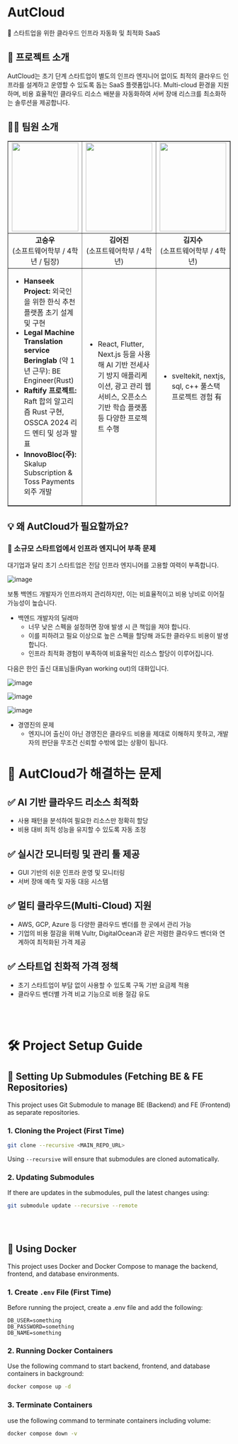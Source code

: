 # AutCloud
🚀 스타트업을 위한 클라우드 인프라 자동화 및 최적화 SaaS

## 📌 프로젝트 소개
AutCloud는 초기 단계 스타트업이 별도의 인프라 엔지니어 없이도 최적의 클라우드 인프라를 설계하고 운영할 수 있도록 돕는 SaaS 플랫폼입니다.
Multi-cloud 환경을 지원하며, 비용 효율적인 클라우드 리소스 배분을 자동화하여 서버 장애 리스크를 최소화하는 솔루션을 제공합니다.

## **👨‍💻 팀원 소개**

<table width="100%" border="1">
  <tr>
    <td align="center" width="25%"><img src="https://github.com/user-attachments/assets/6d254705-d8b2-442b-a6a1-c73deb52c79d" width="150" height="200"/></td>
    <td align="center" width="25%"><img src="https://github.com/user-attachments/assets/e70ccf49-9f50-4dba-8366-27bdc1166621" width="150" height="200"/></td>
    <td align="center" width="25%"><img src="https://github.com/user-attachments/assets/4dafc97b-c0e3-42bd-bf85-5ad0edbb21fc" width="150" height="200"/></td>
    <td align="center" width="25%"><img src="https://github.com/user-attachments/assets/a8fe8895-d761-40ea-90e4-5bc7ff6dc1b9" width="150" height="200"/></td>
  </tr>
  <tr>
    <td align="center"><b>고승우</b><br>(소프트웨어학부 / 4학년 / 팀장)</td>
    <td align="center"><b>김어진</b><br>(소프트웨어학부 / 4학년)</td>
    <td align="center"><b>김지수</b><br>(소프트웨어학부 / 4학년)</td>
    <td align="center"><b>김효빈</b><br>(소프트웨어학부 / 4학년)</td>
  </tr>
  <tr>
    <td align="left">
      <ul>
        <li><b>Hanseek Project:</b> 외국인을 위한 한식 추천 플랫폼 초기 설계 및 구현</li>
        <li><b>Legal Machine Translation service Beringlab</b> (약 1년 근무): BE Engineer(Rust)</li>
        <li><b>Raftify 프로젝트:</b> Raft 합의 알고리즘 Rust 구현, OSSCA 2024 리드 멘티 및 성과 발표</li>
        <li><b>InnovoBloc(주):</b> Skalup Subscription & Toss Payments 외주 개발</li>
      </ul>
    </td>
    <td align="left">
      <ul>
        <li>React, Flutter, Next.js 등을 사용해 AI 기반 전세사기 방지 애플리케이션, 광고 관리 웹서비스, 오픈소스 기반 학습 플랫폼 등 다양한 프로젝트 수행</li>
      </ul>
    </td>
    <td align="left">
      <ul>
        <li>sveltekit, nextjs, sql, c++ 풀스택 프로젝트 경험 有</li>
      </ul>
    </td>
    <td align="left">
      <ul>
        <li>국민대학교 인공지능 연구실 인턴</li>
      </ul>
    </td>
  </tr>
</table>

## 💡 왜 AutCloud가 필요할까요?
### 🔹 소규모 스타트업에서 인프라 엔지니어 부족 문제
대기업과 달리 초기 스타트업은 전담 인프라 엔지니어를 고용할 여력이 부족합니다.

![image](https://github.com/user-attachments/assets/27d17124-2962-4101-b9a1-59697653ca59)

보통 백엔드 개발자가 인프라까지 관리하지만, 이는 비효율적이고 비용 낭비로 이어질 가능성이 높습니다.

- 백엔드 개발자의 딜레마
  - 너무 낮은 스펙을 설정하면 장애 발생 시 큰 책임을 져야 합니다.
  - 이를 피하려고 필요 이상으로 높은 스펙을 할당해 과도한 클라우드 비용이 발생합니다.
  - 인프라 최적화 경험이 부족하여 비효율적인 리소스 할당이 이루어집니다.

다음은 한인 출신 대표님들(Ryan working out)의 대화입니다.

![image](https://github.com/user-attachments/assets/8d084c20-4c1b-4f95-b174-b34bdaded556)

![image](https://github.com/user-attachments/assets/8ea78b4b-86ec-47c9-b674-a1bfab235641)

![image](https://github.com/user-attachments/assets/44bbcf03-0163-4118-aae1-6f37c4c77059)

- 경영진의 문제
  - 엔지니어 출신이 아닌 경영진은 클라우드 비용을 제대로 이해하지 못하고, 개발자의 판단을 무조건 신뢰할 수밖에 없는 상황이 됩니다.

# 🔹 AutCloud가 해결하는 문제
## ✅ AI 기반 클라우드 리소스 최적화
- 사용 패턴을 분석하여 필요한 리소스만 정확히 할당
- 비용 대비 최적 성능을 유지할 수 있도록 자동 조정

## ✅ 실시간 모니터링 및 관리 툴 제공
- GUI 기반의 쉬운 인프라 운영 및 모니터링
- 서버 장애 예측 및 자동 대응 시스템

## ✅ 멀티 클라우드(Multi-Cloud) 지원
- AWS, GCP, Azure 등 다양한 클라우드 벤더를 한 곳에서 관리 가능
- 기업의 비용 절감을 위해 Vultr, DigitalOcean과 같은 저렴한 클라우드 벤더와 연계하여 최적화된 가격 제공

## ✅ 스타트업 친화적 가격 정책
- 초기 스타트업이 부담 없이 사용할 수 있도록 구독 기반 요금제 적용
- 클라우드 벤더별 가격 비교 기능으로 비용 절감 유도

<br><br/>
# 🛠 Project Setup Guide

## 🔗 Setting Up Submodules (Fetching BE & FE Repositories)
This project uses Git Submodule to manage BE (Backend) and FE (Frontend) as separate repositories.

### 1. Cloning the Project (First Time)

```bash
git clone --recursive <MAIN_REPO_URL>
```

Using `--recursive` will ensure that submodules are cloned automatically.

### 2. Updating Submodules
If there are updates in the submodules, pull the latest changes using:

```bash
git submodule update --recursive --remote
```
<br><br/>
## 🐳 Using Docker
This project uses Docker and Docker Compose to manage the backend, frontend, and database environments.

### 1. Create `.env` File (First Time)
Before running the project, create a .env file and add the following:
```text
DB_USER=something
DB_PASSWORD=something
DB_NAME=something
```

### 2. Running Docker Containers
Use the following command to start backend, frontend, and database containers in background:
```bash
docker compose up -d
```

### 3. Terminate Containers
use the following command to terminate containers including volume:
```bash
docker compose down -v
```
